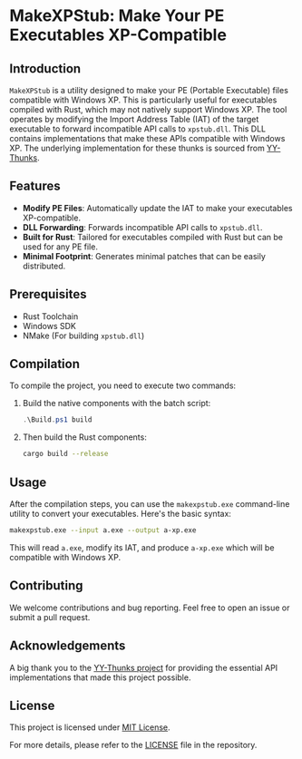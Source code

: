 # MakeXPStub: Make Your PE Executables XP-Compatible

## Introduction

`MakeXPStub` is a utility designed to make your PE (Portable Executable) files compatible with Windows XP. This is particularly useful for executables compiled with Rust, which may not natively support Windows XP. The tool operates by modifying the Import Address Table (IAT) of the target executable to forward incompatible API calls to `xpstub.dll`. This DLL contains implementations that make these APIs compatible with Windows XP. The underlying implementation for these thunks is sourced from [YY-Thunks](https://github.com/Chuyu-Team/YY-Thunks).

## Features

- **Modify PE Files**: Automatically update the IAT to make your executables XP-compatible.
- **DLL Forwarding**: Forwards incompatible API calls to `xpstub.dll`.
- **Built for Rust**: Tailored for executables compiled with Rust but can be used for any PE file.
- **Minimal Footprint**: Generates minimal patches that can be easily distributed.

## Prerequisites

- Rust Toolchain
- Windows SDK
- NMake (For building `xpstub.dll`)

## Compilation

To compile the project, you need to execute two commands:

1. Build the native components with the batch script:

   ```powershell
   .\Build.ps1 build
   ```

2. Then build the Rust components:

   ```bash
   cargo build --release
   ```

## Usage

After the compilation steps, you can use the `makexpstub.exe` command-line utility to convert your executables. Here's the basic syntax:

```bash
makexpstub.exe --input a.exe --output a-xp.exe
```

This will read `a.exe`, modify its IAT, and produce `a-xp.exe` which will be compatible with Windows XP.

## Contributing

We welcome contributions and bug reporting. Feel free to open an issue or submit a pull request.

## Acknowledgements

A big thank you to the [YY-Thunks project](https://github.com/Chuyu-Team/YY-Thunks) for providing the essential API implementations that made this project possible.

## License

This project is licensed under [MIT License](https://chat.openai.com/c/LICENSE).

For more details, please refer to the [LICENSE](https://chat.openai.com/c/LICENSE) file in the repository.
